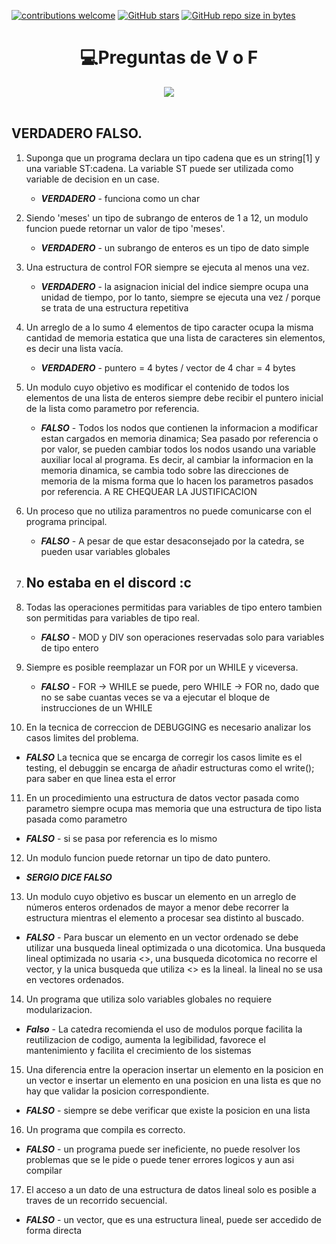 [![contributions welcome](https://img.shields.io/badge/contributions-welcome-brightgreen.svg?style=flat)](https://github.com/FabianMartinez1234567/CADP)
[![GitHub stars](https://img.shields.io/github/stars/FabianMartinez1234567/CADP)](https://github.com/FabianMartinez1234567/CADP/stargazers/)
[![GitHub repo size in bytes](https://img.shields.io/github/repo-size/FabianMartinez1234567/CADP)](https://github.com/FabianMartinez1234567/CADP)
<h1 align="center"> 💻Preguntas de V o F </h1>
<div align="center">
<img src="https://media.giphy.com/media/l4JA1COQqiZB6/giphy.gif"/>
 </div>
<br>

## VERDADERO FALSO.

1. Suponga que un programa declara un tipo cadena que es un string[1] y una variable ST:cadena. La variable ST puede ser utilizada como variable de decision en un case.
   - ***VERDADERO*** - funciona como un char

2. Siendo 'meses' un tipo de subrango de enteros de 1 a 12, un modulo funcion puede retornar un valor de tipo 'meses'. 
   - ***VERDADERO*** - un subrango de enteros es un tipo de dato simple

3. Una estructura de control FOR siempre se ejecuta al menos una vez. 
   - ***VERDADERO*** - la asignacion inicial del indice siempre ocupa una unidad de tiempo, por lo tanto, siempre se ejecuta una vez / porque se trata de una estructura repetitiva

4. Un arreglo de a lo sumo 4 elementos de tipo caracter ocupa la misma cantidad de memoria estatica que una lista de caracteres sin elementos, es decir una lista vacía. 
   - ***VERDADERO*** - puntero = 4 bytes / vector de 4 char = 4 bytes

5. Un modulo cuyo objetivo es modificar el contenido de todos los elementos de una lista de enteros siempre debe recibir el puntero inicial de la lista como parametro por referencia. 
   - ***FALSO*** - Todos los nodos que contienen la informacion a modificar estan cargados en memoria dinamica; Sea pasado por referencia o por valor, se pueden cambiar todos los nodos usando una variable auxiliar local al programa. Es decir, al cambiar la informacion en la memoria dinamica, se cambia todo sobre las direcciones de memoria de la misma forma que lo hacen los parametros pasados por referencia. A RE CHEQUEAR LA JUSTIFICACION

6. Un proceso que no utiliza paramentros no puede comunicarse con el programa principal. 
   - ***FALSO*** - A pesar de que estar desaconsejado por la catedra, se pueden usar variables globales

7. No estaba en el discord :c
   - 

8. Todas las operaciones permitidas para variables de tipo entero tambien son permitidas para variables de tipo real. 
   - ***FALSO*** - MOD y DIV son operaciones reservadas solo para variables de tipo entero

9. Siempre es posible reemplazar un FOR por un WHILE y viceversa. 
   - ***FALSO***  - FOR -> WHILE se puede, pero WHILE -> FOR no, dado que no se sabe cuantas veces se va a ejecutar el bloque de instrucciones de un WHILE

10. En la tecnica de correccion de DEBUGGING es necesario analizar los casos limites del problema. 
   - ***FALSO*** La tecnica que se encarga de corregir los casos limite es el testing, el debuggin se encarga de añadir estructuras como el write(); para saber en que linea esta el error

11. En un procedimiento una estructura de datos vector pasada como parametro siempre ocupa mas memoria que una estructura de tipo lista pasada como parametro 
   - ***FALSO*** - si se pasa por referencia es lo mismo

12. Un modulo funcion puede retornar un tipo de dato puntero. 
   - ***SERGIO DICE FALSO***

13. Un modulo cuyo objetivo es buscar un elemento en un arreglo de números enteros ordenados de mayor a menor debe recorrer la estructura mientras el elemento a procesar sea distinto al buscado. 
   - ***FALSO*** - Para buscar un elemento en un vector ordenado se debe utilizar una busqueda lineal optimizada o una dicotomica. Una busqueda lineal optimizada no usaria <>, una busqueda dicotomica no recorre el vector, y la unica busqueda que utiliza <> es la lineal. la lineal no se usa en vectores ordenados.

14. Un programa que utiliza solo variables globales no requiere modularizacion.
   - ***Falso*** - La catedra recomienda el uso de modulos porque facilita la reutilizacion de codigo, aumenta la legibilidad, favorece el mantenimiento y facilita el crecimiento de los sistemas

15. Una diferencia entre la operacion insertar un elemento en la posicion en un vector e insertar un elemento en una posicion en una lista es que no hay que validar la posicion correspondiente.
   -  ***FALSO*** - siempre se debe verificar que existe la posicion en una lista

16. Un programa que compila es correcto.
   - ***FALSO*** - un programa puede ser ineficiente, no puede resolver los problemas que se le pide o puede tener errores logicos y aun asi compilar

17. El acceso a un dato de una estructura de datos lineal solo es posible a traves de un recorrido secuencial. 
   - ***FALSO*** - un vector, que es una estructura lineal, puede ser accedido de forma directa
